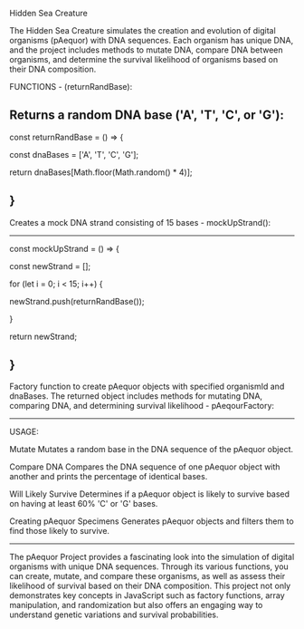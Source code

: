 Hidden Sea Creature

The Hidden Sea Creature simulates the creation and evolution of digital organisms (pAequor) with DNA sequences. Each organism has unique DNA, and the project includes methods to mutate DNA, compare DNA between organisms, and determine the survival likelihood of organisms based on their DNA composition.

FUNCTIONS - (returnRandBase):

Returns a random DNA base ('A', 'T', 'C', or 'G'):
---------------------------------------------------
const returnRandBase = () => {

  const dnaBases = ['A', 'T', 'C', 'G'];
  
  return dnaBases[Math.floor(Math.random() * 4)];
  
}
---------------------------------------------------


Creates a mock DNA strand consisting of 15 bases - mockUpStrand():

------------------------------------------------------------------
const mockUpStrand = () => {

  const newStrand = [];
  
  for (let i = 0; i < 15; i++) {
  
   newStrand.push(returnRandBase());
    
  }
  
  return newStrand;
  
}
------------------------------------------------------------------



Factory function to create pAequor objects with specified organismId and dnaBases. The returned object includes methods for mutating DNA, comparing DNA, and determining survival likelihood - pAeqourFactory:

----------------------------------------------------------------------------------------------------------------------------------------------------------------------------------------------------------------
USAGE: 

Mutate
Mutates a random base in the DNA sequence of the pAequor object.

Compare DNA
Compares the DNA sequence of one pAequor object with another and prints the percentage of identical bases.

Will Likely Survive
Determines if a pAequor object is likely to survive based on having at least 60% 'C' or 'G' bases.

Creating pAequor Specimens
Generates pAequor objects and filters them to find those likely to survive.

------------------------------------------------------------------------------------------------------------------------------------------------------------------------------------------------------------------

The pAequor Project provides a fascinating look into the simulation of digital organisms with unique DNA sequences. Through its various functions, you can create, mutate, and compare these organisms, as well as assess their likelihood of survival based on their DNA composition. This project not only demonstrates key concepts in JavaScript such as factory functions, array manipulation, and randomization but also offers an engaging way to understand genetic variations and survival probabilities.


